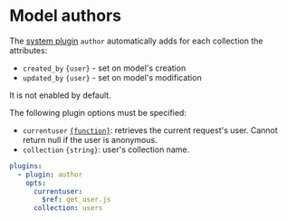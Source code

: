 # Model authors

The [system plugin](README.md) `author` automatically adds for each collection
the attributes:

- `created_by` `{user}` - set on model's creation
- `updated_by` `{user}` - set on model's modification

It is not enabled by default.

The following plugin options must be specified:

- `currentuser` [`{function}`](../configuration/functions.md): retrieves the
  current request's user. Cannot return null if the user is anonymous.
- `collection` `{string}`: user's collection name.

```yml
plugins:
  - plugin: author
    opts:
      currentuser:
        $ref: get_user.js
      collection: users
```
